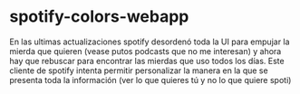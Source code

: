 # spotify-colors-webapp
En las ultimas actualizaciones spotify desordenó toda la UI para empujar la mierda que quieren (vease putos podcasts que no me interesan) y ahora hay que rebuscar para encontrar las mierdas que uso todos los días.
Este cliente de spotify intenta permitir personalizar la manera en la que se presenta toda la información (ver lo que quieres tú y no lo que quiere spoti)